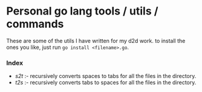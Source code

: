 # Personal go lang tools / utils / commands
These are some of the utils I have written for my d2d work. to install the ones you like, just run `go install <filename>.go`.

### Index
- *s2t* :- recursively converts spaces to tabs for all the files in the directory.
- *t2s* :- recursively converts tabs to spaces for all the files in the directory.
